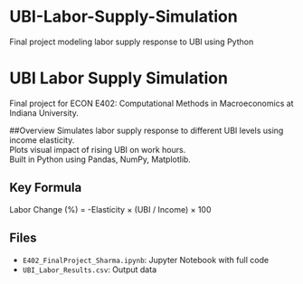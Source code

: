 # UBI-Labor-Supply-Simulation
Final project modeling labor supply response to UBI using Python
# UBI Labor Supply Simulation

Final project for ECON E402: Computational Methods in Macroeconomics at Indiana University.

##Overview
Simulates labor supply response to different UBI levels using income elasticity.  
Plots visual impact of rising UBI on work hours.  
Built in Python using Pandas, NumPy, Matplotlib.

## Key Formula
Labor Change (%) = -Elasticity × (UBI / Income) × 100

## Files
- `E402_FinalProject_Sharma.ipynb`: Jupyter Notebook with full code
- `UBI_Labor_Results.csv`: Output data

